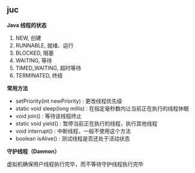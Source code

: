 ## juc

**Java 线程的状态**

1. NEW, 创建
2. RUNNABLE, 就绪、运行
3. BLOCKED, 阻塞
4. WAITING, 等待
5. TIMED_WAITING, 超时等待
6. TERMINATED, 终结


**常用方法**

- setPriority(int newPriority) : 更改线程优先级
- static void sleep(long millis) : 在指定毫秒数内让当前正在执行的线程休眠
- void join() : 等待该线程终止
- static void yield() : 暂停当前正在执行的线程，执行其他线程
- void interrupt() : 中断线程，一般不使用这个方法
- boolean isAlive() : 测试线程是否还处于活动状态


**守护线程（Daemon）**

虚拟机确保用户线程执行完毕，而不等待守护线程执行完毕